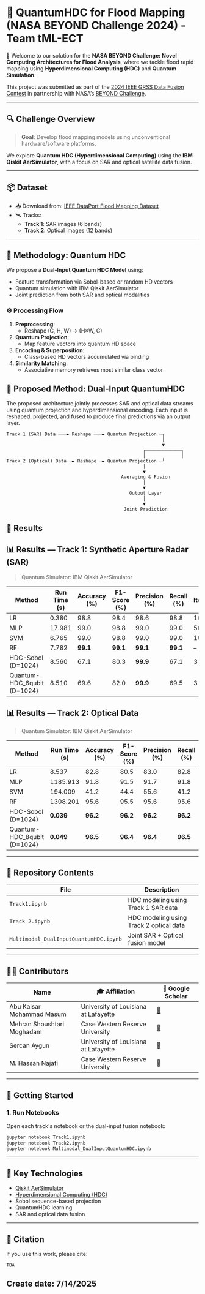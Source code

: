 # 🌊 QuantumHDC for Flood Mapping (NASA BEYOND Challenge 2024) - Team tML-ECT

🚀 Welcome to our solution for the **NASA BEYOND Challenge: Novel Computing Architectures for Flood Analysis**, where we tackle flood rapid mapping using **Hyperdimensional Computing (HDC)** and **Quantum Simulation**.

This project was submitted as part of the [2024 IEEE GRSS Data Fusion Contest](https://ieee-dataport.org/competitions/2024-ieee-grss-data-fusion-contest-flood-rapid-mapping) in partnership with NASA’s [BEYOND Challenge](https://www.nasa-beyond-challenge.org/).

---

## 🔍 Challenge Overview

> **Goal**: Develop flood mapping models using unconventional hardware/software platforms.

We explore **Quantum HDC (Hyperdimensional Computing)** using the **IBM Qiskit AerSimulator**, with a focus on SAR and optical satellite data fusion.

---

## 📦 Dataset

- 📥 Download from: [IEEE DataPort Flood Mapping Dataset](https://ieee-dataport.org/competitions/2024-ieee-grss-data-fusion-contest-flood-rapid-mapping)
- 🛰️ Tracks:
  - **Track 1**: SAR images (6 bands)
  - **Track 2**: Optical images (12 bands)

---

## 🧠 Methodology: Quantum HDC

We propose a **Dual-Input Quantum HDC Model** using:
- Feature transformation via Sobol-based or random HD vectors
- Quantum simulation with IBM Qiskit AerSimulator
- Joint prediction from both SAR and optical modalities

### ⚙️ Processing Flow

1. **Preprocessing**:
   - Reshape (C, H, W) → (H×W, C)
2. **Quantum Projection**:
   - Map feature vectors into quantum HD space
3. **Encoding & Superposition**:
   - Class-based HD vectors accumulated via binding
4. **Similarity Matching**:
   - Associative memory retrieves most similar class vector

## 🧩 Proposed Method: Dual-Input QuantumHDC

The proposed architecture jointly processes SAR and optical data streams using quantum projection and hyperdimensional encoding. Each input is reshaped, projected, and fused to produce final predictions via an output layer.

```text
Track 1 (SAR) Data ───► Reshape ───► Quantum Projection ─┐
                                                         │
                                                         ▼
                                                  ┌─────────────┐
                                                  │             │
Track 2 (Optical) Data ─► Reshape ─► Quantum Projection ─┘
                                                  │
                                                  ▼
                                          Averaging & Fusion
                                                  │
                                                  ▼
                                             Output Layer
                                                  │
                                                  ▼
                                           Joint Prediction
```


## 🧪 Results

## 📊 Results — Track 1: Synthetic Aperture Radar (SAR)

> Quantum Simulator: IBM Qiskit AerSimulator

| **Method**                    | **Run Time (s)** | **Accuracy (%)** | **F1-Score (%)** | **Precision (%)** | **Recall (%)** | **Iteration** |
|------------------------------|------------------|------------------|------------------|-------------------|----------------|---------------|
| LR                           | 0.380            | 98.8             | 98.4             | 98.6              | 98.8           | 1000          |
| MLP                          | 17.981           | 99.0             | 98.8             | 99.0              | 99.0           | 500           |
| SVM                          | 6.765            | 99.0             | 98.8             | 99.0              | 99.0           | 1000          |
| RF                           | 7.782            | **99.1**         | **99.1**         | **99.1**          | **99.1**       | –             |
| HDC-Sobol (D=1024)           | 8.560            | 67.1             | 80.3             | **99.9**          | 67.1           | 3             |
| Quantum-HDC_6qubit (D=1024)  | 8.510            | 69.6             | 82.0             | **99.9**          | 69.5           | 3             |

## 📊 Results — Track 2: Optical Data

> Quantum Simulator: IBM Qiskit AerSimulator

| **Method**                    | **Run Time (s)** | **Accuracy (%)** | **F1-Score (%)** | **Precision (%)** | **Recall (%)** | **Iteration** |
|------------------------------|------------------|------------------|------------------|-------------------|----------------|---------------|
| LR                           | 8.537            | 82.8             | 80.5             | 83.0              | 82.8           | 1000          |
| MLP                          | 1185.913         | 91.8             | 91.5             | 91.7              | 91.8           | 500           |
| SVM                          | 194.009          | 41.2             | 44.4             | 55.6              | 41.2           | 1000          |
| RF                           | 1308.201         | 95.6             | 95.5             | 95.6              | 95.6           | –             |
| HDC-Sobol (D=1024)           | **0.039**        | **96.2**         | **96.2**         | **96.2**          | **96.2**       | 3             |
| Quantum-HDC_8qubit (D=1024)  | **0.049**        | **96.5**         | **96.4**         | **96.4**          | **96.5**       | 3             |


---

## 📁 Repository Contents

| File                                | Description                                  |
|-------------------------------------|----------------------------------------------|
| `Track1.ipynb`                      | HDC modeling using Track 1 SAR data          |
| `Track 2.ipynb`                     | HDC modeling using Track 2 optical data      |
| `Multimodal_DualInputQuantumHDC.ipynb` | Joint SAR + Optical fusion model         |

---

## 🧑‍💻 Contributors

| Name | 🎓 Affiliation | 🔗 Google Scholar |
|------|----------------|-------------------|
| Abu Kaisar Mohammad Masum| University of Louisiana at Lafayette | [🔗](https://scholar.google.com/citations?user=B194MGYAAAAJ&hl=en) |
| Mehran Shoushtari Moghadam | Case Western Reserve University | [🔗](https://scholar.google.com/citations?user=1TsiuPcAAAAJ&hl=en) |
| Sercan Aygun | University of Louisiana at Lafayette | [🔗](https://scholar.google.com/citations?user=9CMxwUQAAAAJ&hl=en) |
| M. Hassan Najafi| Case Western Reserve University | [🔗](https://scholar.google.com/citations?user=vIc-83QAAAAJ&hl=en) |


---

## 🚀 Getting Started

### 1. Run Notebooks

Open each track's notebook or the dual-input fusion notebook:

```bash
jupyter notebook Track1.ipynb
jupyter notebook Track2.ipynb
jupyter notebook Multimodal_DualInputQuantumHDC.ipynb
```

---

## 🔑 Key Technologies

- [Qiskit AerSimulator](https://qiskit.org/)
- [Hyperdimensional Computing (HDC)](https://arxiv.org/abs/2311.10778)
- Sobol sequence-based projection
- QuantumHDC learning
- SAR and optical data fusion

---

## 📜 Citation

If you use this work, please cite:

```
TBA
```
## Create date: 7/14/2025
